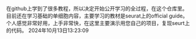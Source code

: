 在github上学到了很多教程，所以决定开始公开学习的全过程，在这个仓库里。
目前还在学习基础的单细胞内容，主要学习的教材是seurat上的official guide。
个人感觉非常好用，上手非常快，在这里主要演示用您自己的项目，复现seurt上的代码。
                                            2024年10月13日13:23:09
